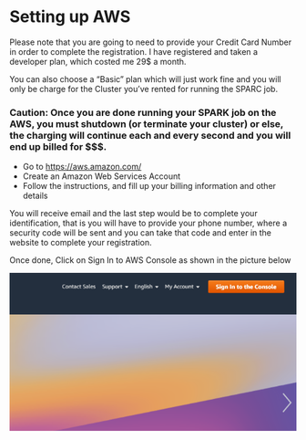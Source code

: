 # Setting up AWS 

Please note that you are going to need to provide your Credit Card Number in order to complete the registration. I have registered and taken a developer plan, which costed me 29$ a month. 

You can also choose a “Basic” plan which will just work fine and you will only be charge for the Cluster you’ve rented for running the SPARC job. 

### Caution: Once you are done running your SPARK job on the AWS, you must shutdown (or terminate your cluster) or else, the charging will continue each and every second and you will end up billed for $$$. 

-	Go to https://aws.amazon.com/
-	Create an Amazon Web Services Account
-	Follow the instructions, and fill up your billing information and other details

You will receive email and the last step would be to complete your identification, that is you will have to provide your phone number, where a security code will be sent and you can take that code and enter in the website to complete your registration. 

Once done, Click on Sign In to AWS Console as shown in the picture below

![AWS Con](/images/sign_in_console.PNG)




